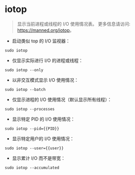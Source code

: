 # iotop

> 显示当前进程或线程的 I/O 使用情况表。
> 更多信息请访问: <https://manned.org/iotop>。

- 启动类似 top 的 I/O 监视器：

`sudo iotop`

- 仅显示实际进行 I/O 的进程或线程：

`sudo iotop --only`

- 以非交互模式显示 I/O 使用情况：

`sudo iotop --batch`

- 仅显示进程的 I/O 使用情况（默认显示所有线程）：

`sudo iotop --processes`

- 显示特定 PID 的 I/O 使用情况：

`sudo iotop --pid={{PID}}`

- 显示特定用户的 I/O 使用情况：

`sudo iotop --user={{user}}`

- 显示累计 I/O 而不是带宽：

`sudo iotop --accumulated`